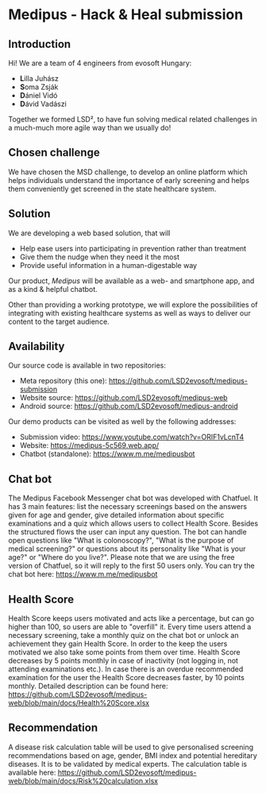 # Medipus - Hack & Heal submission

## Introduction

Hi! We are a team of 4 engineers from evosoft Hungary:

- **L**illa Juhász
- **S**oma Zsják
- **D**ániel Vidó
- **D**ávid Vadászi

Together we formed LSD², to have fun solving medical related challenges in a much-much more agile way than we usually do!

## Chosen challenge

We have chosen the MSD challenge, to develop an online platform which helps individuals understand the importance of early screening and helps them conveniently get screened in the state healthcare system.

## Solution

We are developing a web based solution, that will

- Help ease users into participating in prevention rather than treatment
- Give them the nudge when they need it the most
- Provide useful information in a human-digestable way

Our product, *Medipus* will be available as a web- and smartphone app, and as a kind & helpful chatbot.

Other than providing a working prototype, we will explore the possibilities of integrating with existing healthcare systems as well as ways to deliver our content to the target audience.

## Availability

Our source code is available in two repositories:

- Meta repository (this one): <https://github.com/LSD2evosoft/medipus-submission>
- Website source: <https://github.com/LSD2evosoft/medipus-web>
- Android source: <https://github.com/LSD2evosoft/medipus-android>

Our demo products can be visited as well by the following addresses:

- Submission video: <https://www.youtube.com/watch?v=ORIF1vLcnT4>
- Website: <https://medipus-5c569.web.app/>
- Chatbot (standalone): <https://www.m.me/medipusbot>

## Chat bot

The Medipus Facebook Messenger chat bot was developed with Chatfuel. It has 3 main features: list the necessary screenings based on the answers given for age and gender, give detailed information about specific examinations and a quiz which allows users to collect Health Score. Besides the structured flows the user can input any question. The bot can handle open questions like "What is colonoscopy?", "What is the purpose of medical screening?" or questions about its personality like "What is your age?" or "Where do you live?". 
Please note that we are using the free version of Chatfuel, so it will reply to the first 50 users only. 
You can try the chat bot here: <https://www.m.me/medipusbot>

## Health Score 

Health Score keeps users motivated and acts like a percentage, but can go higher than 100, so users are able to "overfill" it. Every time users attend a necessary screening, take a monthly quiz on the chat bot or unlock an achievement they gain Health Score. In order to the keep the users motivated we also take some points from them over time. Health Score decreases by 5 points monthly in case of inactivity (not logging in, not attending examinations etc.). In case there is an overdue recommended examination for the user the Health Score decreases faster, by 10 points monthly. Detailed description can be found here:
<https://github.com/LSD2evosoft/medipus-web/blob/main/docs/Health%20Score.xlsx>

## Recommendation

A disease risk calculation table will be used to give personalised screening recommendations based on age, gender, BMI index and potential hereditary diseases. It is to be validated by medical experts. The calculation table is available here: <https://github.com/LSD2evosoft/medipus-web/blob/main/docs/Risk%20calculation.xlsx>
